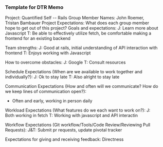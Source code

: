 ### Template for DTR Memo
Project: Quantified Self -- Rails
Group Member Names: John Roemer, Tristan Bambauer
Project Expectations: What does each group member hope to get out of this project?
Goals and expectations:
  J: Learn more about Javascript
  T: Be able to effectively utilize fetch, be comfortable making a frontend for an existing backend

Team strengths:
  J: Good at rails, initial understanding of API interaction with frontend
  T: Enjoys working with Javascript

How to overcome obstacles:
  J: Google
  T: Consult resources

Schedule Expectations (When are we available to work together and individually?):
  J: Ok to stay late
  T: Also alright to stay late

Communication Expectations (How and often will we communicate? How do we keep lines of communication open?):
  - Often and early, working in person daily

Workload Expectations (What features do we each want to work on?):
  J: Both working in fetch
  T: Working with javascript and API interactin

Workflow Expectations (Git workflow/Tools/Code Review/Reviewing Pull Requests):
  J&T: Submit pr requests, update pivotal tracker

Expectations for giving and receiving feedback:
  Directness

